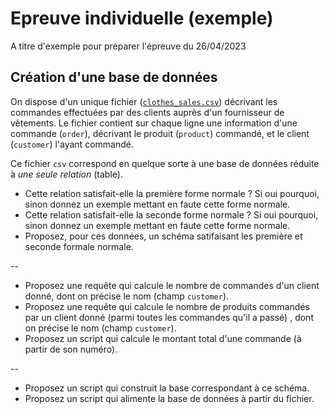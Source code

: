 # Epreuve individuelle (exemple)
A titre d'exemple pour préparer l'épreuve du 26/04/2023

## Création d'une base de données

On dispose d'un unique fichier ([`clothes_sales.csv`](./clothes_sales.csv)) décrivant les commandes effectuées par des clients auprès d'un fournisseur de vêtements. Le fichier contient sur chaque ligne une information d'une commande (`order`), décrivant le produit (`product`) commandé, et le client (`customer`) l'ayant commandé.

Ce fichier `csv` correspond en quelque sorte à une base de données réduite à _une seule relation_ (table).

* Cette relation satisfait-elle la première forme normale ? Si oui pourquoi, sinon donnez un exemple mettant en faute cette forme normale.
* Cette relation satisfait-elle la seconde forme normale ? Si oui pourquoi, sinon donnez un exemple mettant en faute cette forme normale.
* Proposez, pour ces données, un schéma satifaisant les première et seconde formale normale.

--

* Proposez une requête qui calcule le nombre de commandes d'un client donné, dont on précise le nom (champ `customer`).
* Proposez une requête qui calcule le nombre de produits commandés par un client donné (parmi toutes les commandes qu'il a passé) , dont on précise le nom (champ `customer`).
* Proposez un script qui calcule le montant total d'une commande (à partir de son numéro).

--

* Proposez un script qui construit la base correspondant à ce schéma.
* Proposez un script qui alimente la base de données à partir du fichier.
